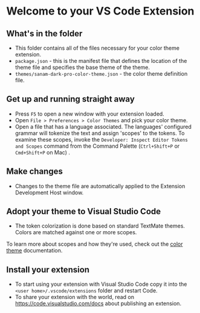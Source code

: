 # Welcome to your VS Code Extension

## What's in the folder

- This folder contains all of the files necessary for your color theme extension.
- `package.json` - this is the manifest file that defines the location of the theme file and specifies the base theme of the theme.
- `themes/sanam-dark-pro-color-theme.json` - the color theme definition file.

## Get up and running straight away

- Press `F5` to open a new window with your extension loaded.
- Open `File > Preferences > Color Themes` and pick your color theme.
- Open a file that has a language associated. The languages' configured grammar will tokenize the text and assign 'scopes' to the tokens. To examine these scopes, invoke the `Developer: Inspect Editor Tokens and Scopes` command from the Command Palette (`Ctrl+Shift+P` or `Cmd+Shift+P` on Mac) .

## Make changes

- Changes to the theme file are automatically applied to the Extension Development Host window.

## Adopt your theme to Visual Studio Code

- The token colorization is done based on standard TextMate themes. Colors are matched against one or more scopes.

To learn more about scopes and how they're used, check out the [color theme](https://code.visualstudio.com/api/extension-guides/color-theme) documentation.

## Install your extension

- To start using your extension with Visual Studio Code copy it into the `<user home>/.vscode/extensions` folder and restart Code.
- To share your extension with the world, read on <https://code.visualstudio.com/docs> about publishing an extension.

